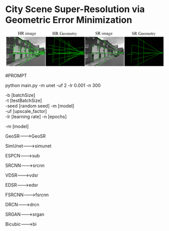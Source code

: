 # City Scene Super-Resolution via Geometric Error Minimization

![Screenshot](problemdemo.png)


#PROMPT

python main.py -m unet -uf 2 -lr 0.001 -n 300

-b [batchSize]	
-t [testBatchSize]	
-seed [random seed]	
-m [model] 	
-uf [upscale_factor]	
-lr [learning rate]	
-n [epochs]	

-m [model] 	

GeoSR--->GeoSR

SimUnet--->simunet	

ESPCN--->sub	

SRCNN--->srcnn	

VDSR--->vdsr	

EDSR--->edsr	

FSRCNN--->fsrcnn	

DRCN--->drcn	

SRGAN--->srgan	

Bicubic--->bi	
